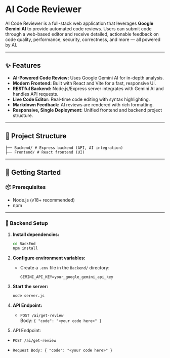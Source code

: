# AI Code Reviewer

AI Code Reviewer is a full-stack web application that leverages **Google Gemini AI** to provide automated code reviews. Users can submit code through a web-based editor and receive detailed, actionable feedback on code quality, performance, security, correctness, and more — all powered by AI.

---

## ✨ Features

- **AI-Powered Code Review:** Uses Google Gemini AI for in-depth analysis.
- **Modern Frontend:** Built with React and Vite for a fast, responsive UI.
- **RESTful Backend:** Node.js/Express server integrates with Gemini AI and handles API requests.
- **Live Code Editor:** Real-time code editing with syntax highlighting.
- **Markdown Feedback:** AI reviews are rendered with rich formatting.
- **Responsive, Single Deployment:** Unified frontend and backend project structure.

---

## 📁 Project Structure

```
├── Backend/ # Express backend (API, AI integration)
├── Frontend/ # React frontend (UI)
```


---

## 🚀 Getting Started

### 📦 Prerequisites

- Node.js (v18+ recommended)
- npm

---

### 📌 Backend Setup

1. **Install dependencies:**
    ```sh
   cd BackEnd
   npm install
   ```
2. **Configure environment variables:**
   - Create a `.env` file in the `Backend/` directory:
     ```
     GEMINI_API_KEY=your_google_gemini_api_key
     ```

3. **Start the server:**
   ```sh
   node server.js
   ```

4. **API Endpoint:**
   - `POST /ai/get-review`  
     Body: `{ "code": "<your code here>" }`
4. API Endpoint:

- `POST /ai/get-review`

- `Request Body: { "code": "<your code here>" }`

